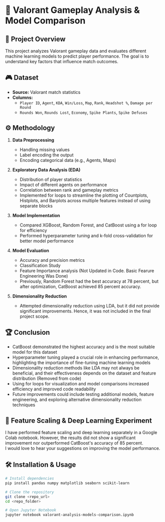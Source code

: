 # 📌 Valorant Gameplay Analysis & Model Comparison

## 📝 Project Overview
This project analyzes Valorant gameplay data and evaluates different machine learning models to predict player performance. The goal is to understand key factors that influence match outcomes.

## 🎮 Dataset
- **Source:** Valorant match statistics  
- **Columns:**  
  - `Player ID`, `Agent`, `KDA`, `Win/Loss`, `Map`, `Rank`, `Headshot %`, `Damage per Round`  
  - `Rounds Won`, `Rounds Lost`, `Economy`, `Spike Plants`, `Spike Defuses`  

## ⚙️ Methodology
1. **Data Preprocessing**  
   - Handling missing values  
   - Label encoding the output  
   - Encoding categorical data (e.g., Agents, Maps)  

2. **Exploratory Data Analysis (EDA)**  
   - Distribution of player statistics  
   - Impact of different agents on performance  
   - Correlation between rank and gameplay metrics  
   - Implemented for loops to streamline the plotting of Countplots, Histplots, and Barplots across multiple features instead of using separate blocks  

3. **Model Implementation**  
   - Compared XGBoost, Random Forest, and CatBoost using a for loop for efficiency  
   - Performed hyperparameter tuning and k-fold cross-validation for better model performance  

4. **Model Evaluation**  
   - Accuracy and precision metrics  
   - Classification Study 
   - Feature Importance analysis (Not Updated in Code. Basic Fearure Engineering Was Done)
   - Previously, Random Forest had the best accuracy at 78 percent, but after optimization, CatBoost achieved 85 percent accuracy.  

5. **Dimensionality Reduction**  
   - Attempted dimensionality reduction using LDA, but it did not provide significant improvements. Hence, it was not included in the final project scope.

## 🏆 Conclusion
- CatBoost demonstrated the highest accuracy and is the most suitable model for this dataset  
- Hyperparameter tuning played a crucial role in enhancing performance, highlighting the importance of fine-tuning machine learning models  
- Dimensionality reduction methods like LDA may not always be beneficial, and their effectiveness depends on the dataset and feature distribution (Removed from code)  
- Using for loops for visualization and model comparisons increased efficiency and improved code readability  
- Future improvements could include testing additional models, feature engineering, and exploring alternative dimensionality reduction techniques  

## 🚀 Feature Scaling & Deep Learning Experiment
I have performed feature scaling and deep learning separately in a Google Colab notebook. However, the results did not show a significant improvement nor outperformed CatBoost's accuracy of 85 percent.  
I would love to hear your suggestions on improving the model performance.  

## 🛠️ Installation & Usage
```bash
# Install dependencies
pip install pandas numpy matplotlib seaborn scikit-learn

# Clone the repository
git clone <repo_url>
cd <repo_folder>

# Open Jupyter Notebook
jupyter notebook valorant-analysis-models-comparison.ipynb
